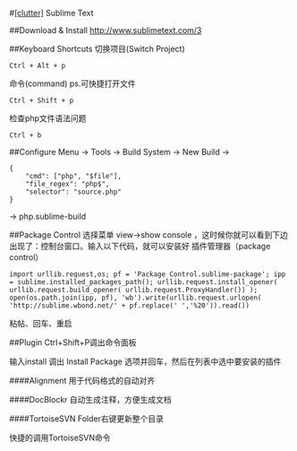 #[[clutter]](/#clutter) Sublime Text

##Download & Install
http://www.sublimetext.com/3



##Keyboard Shortcuts
切换项目(Switch Project)
```
Ctrl + Alt + p
```
命令(command) ps.可快捷打开文件
```
Ctrl + Shift + p
```
检查php文件语法问题
```
Ctrl + b
```


##Configure
Menu -> Tools -> Build System -> New Build -> 
```
{
	"cmd": ["php", "$file"],
	"file_regex": "php$", 
	"selector": "source.php" 
}
```
-> php.sublime-build


##Package Control
选择菜单 view->show console ，这时候你就可以看到下边出现了：控制台窗口。输入以下代码，就可以安装好 插件管理器（package control）
```
import urllib.request,os; pf = 'Package Control.sublime-package'; ipp = sublime.installed_packages_path(); urllib.request.install_opener( urllib.request.build_opener( urllib.request.ProxyHandler()) ); open(os.path.join(ipp, pf), 'wb').write(urllib.request.urlopen( 'http://sublime.wbond.net/' + pf.replace(' ','%20')).read())
```
粘帖、回车、重启



##Plugin
Ctrl+Shift+P调出命令面板

输入install 调出 Install Package 选项并回车，然后在列表中选中要安装的插件


####Alignment
用于代码格式的自动对齐


####DocBlockr
自动生成注释，方便生成文档


####TortoiseSVN
Folder右键更新整个目录

快捷的调用TortoiseSVN命令
